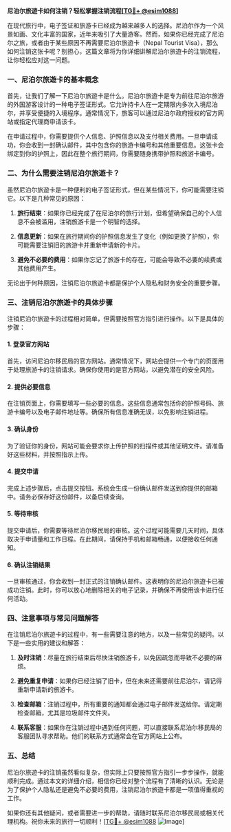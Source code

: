 **尼泊尔旅遊卡如何注销？轻松掌握注销流程[[TG💪+ @esim1088](https://t.me/s/esim1088)]**

在现代旅行中，电子签证和旅游卡已经成为越来越多人的选择。尼泊尔作为一个风景如画、文化丰富的国家，近年来吸引了大量游客。然而，如果你已经完成了尼泊尔之旅，或者由于某些原因不再需要尼泊尔旅遊卡（Nepal Tourist Visa），那么如何注销这张卡呢？别担心，这篇文章将为你详细讲解尼泊尔旅遊卡的注销流程，让你轻松应对这一问题。

### 一、尼泊尔旅遊卡的基本概念

首先，让我们了解一下尼泊尔旅遊卡是什么。尼泊尔旅遊卡是专为前往尼泊尔旅游的外国游客设计的一种电子签证形式。它允许持卡人在一定期限内多次入境尼泊尔，并享受便捷的入境程序。通常情况下，旅客可以通过尼泊尔政府授权的官方网站或指定代理商申请该卡。

在申请过程中，你需要提供个人信息、护照信息以及支付相关费用。一旦申请成功，你会收到一封确认邮件，其中包含你的旅游卡编号和其他重要信息。这张卡会绑定到你的护照上，因此在整个旅行期间，你需要随身携带护照和旅游卡编号。

### 二、为什么需要注销尼泊尔旅遊卡？

虽然尼泊尔旅遊卡是一种便利的电子签证形式，但在某些情况下，你可能需要注销它。以下是几种常见的原因：

1. **旅行结束**：如果你已经完成了在尼泊尔的旅行计划，但希望确保自己的个人信息不会被滥用，注销旅游卡是一个明智的选择。
   
2. **信息更新**：如果在旅行期间你的护照信息发生了变化（例如更换了护照），你可能需要注销旧的旅游卡并重新申请新的卡片。

3. **避免不必要的费用**：如果你忘记了旅游卡的存在，可能会导致不必要的续费或其他费用产生。

无论出于何种原因，注销尼泊尔旅遊卡都是保护个人隐私和财务安全的重要步骤。

### 三、注销尼泊尔旅遊卡的具体步骤

注销尼泊尔旅遊卡的过程相对简单，但需要按照官方指引进行操作。以下是具体的步骤：

#### 1. 登录官方网站

首先，访问尼泊尔移民局的官方网站。通常情况下，网站会提供一个专门的页面用于处理旅游卡的注销请求。确保你使用的是官方网站，以避免潜在的安全风险。

#### 2. 提供必要信息

在注销页面上，你需要填写一些必要的信息。这些信息通常包括你的护照号码、旅游卡编号以及电子邮件地址等。确保所有信息准确无误，以免影响注销进程。

#### 3. 确认身份

为了验证你的身份，网站可能会要求你上传护照的扫描件或其他证明文件。请准备好这些材料，并按照指示上传。

#### 4. 提交申请

完成上述步骤后，点击提交按钮。系统会生成一份确认邮件发送到你提供的邮箱中。请务必保存好这份邮件，以备后续查询。

#### 5. 等待审核

提交申请后，你需要等待尼泊尔移民局的审核。这个过程可能需要几天时间，具体取决于申请量和工作日程。在此期间，请保持手机和邮箱畅通，以便接收任何通知。

#### 6. 确认注销结果

一旦审核通过，你会收到一封正式的注销确认邮件。这表明你的尼泊尔旅遊卡已被成功注销。此时，你可以放心地删除相关的电子记录，并确保不再使用该卡进行任何活动。

### 四、注意事项与常见问题解答

在注销尼泊尔旅遊卡的过程中，有一些需要注意的地方，以及一些常见的疑问。以下是一些实用的建议和解答：

1. **及时注销**：尽量在旅行结束后尽快注销旅游卡，以免因疏忽而导致不必要的麻烦。

2. **避免重复申请**：如果你已经注销了旧卡，但在未来还需要前往尼泊尔，请记得重新申请新的旅游卡。

3. **检查邮箱**：注销过程中，所有重要的通知都会通过电子邮件发送给你。请定期检查邮箱，尤其是垃圾邮件文件夹。

4. **联系客服**：如果你在注销过程中遇到任何问题，可以直接联系尼泊尔移民局的客服团队寻求帮助。他们的联系方式通常会在官方网站上公布。

### 五、总结

尼泊尔旅遊卡的注销虽然看似复杂，但实际上只要按照官方指引一步步操作，就能顺利完成。通过本文的详细介绍，相信你已经对整个流程有了清晰的认识。无论是为了保护个人隐私还是避免不必要的费用，注销尼泊尔旅遊卡都是一项值得重视的工作。

如果你还有其他疑问，或者需要进一步的帮助，请随时联系尼泊尔移民局或相关代理机构。祝你未来的旅行一切顺利！[[TG💪+ @esim1088](https://t.me/s/esim1088) ![Image](https://i.postimg.cc/4NQfJmqS/Snipaste-2025-05-13-00-14-12.png)]